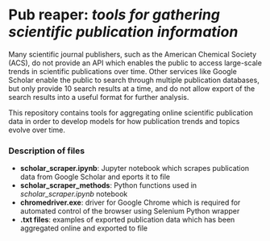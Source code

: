 # Pub reaper: *tools for gathering scientific publication information*

Many scientific journal publishers, such as the American Chemical Society (ACS), do not provide an API which enables the public to access large-scale trends in scientific publications over time. Other services like Google Scholar enable the public to search through multiple publication databases, but only provide 10 search results at a time, and do not allow export of the search results into a useful format for further analysis.


This repository contains tools for aggregating online scientific publication data in order to develop models for how publication trends and topics evolve over time.

### Description of files
* **scholar_scraper.ipynb**: Jupyter notebook which scrapes publication data from Google Scholar and eports it to file
* **scholar_scraper_methods**: Python functions used in *scholar_scraper.ipynb* notebook
* **chromedriver.exe**: driver for Google Chrome which is required for automated control of the browser using Selenium Python wrapper
* **.txt files**: examples of exported publication data which has been aggregated online and exported to file
